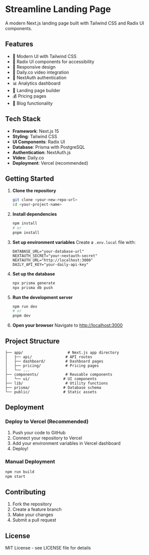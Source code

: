# Streamline Landing Page

A modern Next.js landing page built with Tailwind CSS and Radix UI components.

## Features

- 🎨 Modern UI with Tailwind CSS
- 🧩 Radix UI components for accessibility
- 📱 Responsive design
- 🎥 Daily.co video integration
- 🔐 NextAuth authentication
- 📊 Analytics dashboard
- 🎯 Landing page builder
- 💰 Pricing pages
- 📝 Blog functionality

## Tech Stack

- **Framework**: Next.js 15
- **Styling**: Tailwind CSS
- **UI Components**: Radix UI
- **Database**: Prisma with PostgreSQL
- **Authentication**: NextAuth.js
- **Video**: Daily.co
- **Deployment**: Vercel (recommended)

## Getting Started

1. **Clone the repository**
   ```bash
   git clone <your-new-repo-url>
   cd <your-project-name>
   ```

2. **Install dependencies**
   ```bash
   npm install
   # or
   pnpm install
   ```

3. **Set up environment variables**
   Create a `.env.local` file with:
   ```
   DATABASE_URL="your-database-url"
   NEXTAUTH_SECRET="your-nextauth-secret"
   NEXTAUTH_URL="http://localhost:3000"
   DAILY_API_KEY="your-daily-api-key"
   ```

4. **Set up the database**
   ```bash
   npx prisma generate
   npx prisma db push
   ```

5. **Run the development server**
   ```bash
   npm run dev
   # or
   pnpm dev
   ```

6. **Open your browser**
   Navigate to [http://localhost:3000](http://localhost:3000)

## Project Structure

```
├── app/                    # Next.js app directory
│   ├── api/               # API routes
│   ├── dashboard/         # Dashboard pages
│   ├── pricing/           # Pricing pages
│   └── ...
├── components/            # Reusable components
│   └── ui/               # UI components
├── lib/                   # Utility functions
├── prisma/               # Database schema
└── public/               # Static assets
```

## Deployment

### Deploy to Vercel (Recommended)

1. Push your code to GitHub
2. Connect your repository to Vercel
3. Add your environment variables in Vercel dashboard
4. Deploy!

### Manual Deployment

```bash
npm run build
npm start
```

## Contributing

1. Fork the repository
2. Create a feature branch
3. Make your changes
4. Submit a pull request

## License

MIT License - see LICENSE file for details